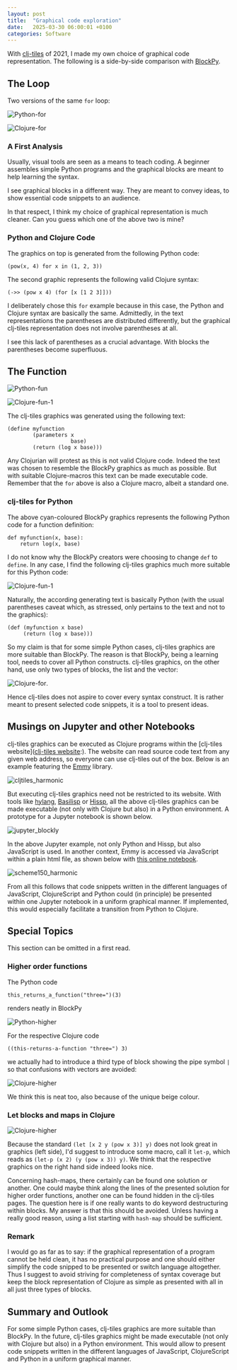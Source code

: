 ```yaml
---
layout: post
title:  "Graphical code exploration"
date:   2025-03-30 06:00:01 +0100
categories: Software
---
```


With [clj-tiles](https://github.com/kloimhardt/clj-tiles) of 2021, I made my own choice of graphical code representation. The following is a side-by-side comparison with [BlockPy](https://think.cs.vt.edu/blockpy/load).

## The Loop

Two versions of the same `for` loop:


![Python-for](/blog/images/python_for_block.png)

![Clojure-for](/blog/images/clojure_for_block.png)

### A First Analysis
Usually, visual tools are seen as a means to teach coding. A beginner assembles simple Python programs and the graphical blocks are meant to help learning the syntax.

I see graphical blocks in a different way. They are meant to convey ideas, to show essential code snippets to an audience.

In that respect, I think my choice of graphical representation is much cleaner. Can you guess which one of the above two is mine?

### Python and Clojure Code

The graphics on top is generated from the following Python code:

```
(pow(x, 4) for x in (1, 2, 3))
```

The second graphic represents the following valid Clojure syntax:

```
(->> (pow x 4) (for [x [1 2 3]]))
```

I deliberately chose this `for` example because in this case, the Python and Clojure syntax are  basically the same. Admittedly, in the text representations the parentheses are distributed differently, but the graphical clj-tiles representation does not involve parentheses at all.

I see this lack of parentheses as a crucial advantage. With blocks the parentheses become superfluous.

## The Function

![Python-fun](/blog/images/python_fun_block.png)

![Clojure-fun-1](/blog/images/clojure_fun_block_1.png)

The clj-tiles graphics was generated using the following text:

```
(define myfunction
        (parameters x
                    base)
        (return (log x base)))
```

Any Clojurian will protest as this is not valid Clojure code. Indeed the text was chosen to resemble the BlockPy graphics as much as possible. But with suitable Clojure-macros this text can be made executable code. Remember that the `for` above is also a Clojure macro, albeit a standard one.

### clj-tiles for Python

The above cyan-coloured BlockPy graphics represents the following Python code for a function definition:
```
def myfunction(x, base):
    return log(x, base)
```

I do not know why the BlockPy creators were choosing to change `def` to `define`. In any case, I find the following clj-tiles graphics much more suitable for this Python code:

![Clojure-fun-1](/blog/images/clojure_fun_block_2.png)

Naturally, the according generating text is basically Python (with the usual parentheses caveat which, as stressed, only pertains to the text and not to the graphics):

```
(def (myfunction x base)
     (return (log x base)))
```

So my claim is that for some simple Python cases, clj-tiles graphics are more suitable than BlockPy. The reason is that BlockPy, being a learning tool, needs to cover all Python constructs. clj-tiles graphics, on the other hand, use only two types of blocks, the list and the vector:

![Clojure-for](/blog/images/clojure_lv_block.png).

Hence clj-tiles does not aspire to cover every syntax construct. It is rather meant to present selected code snippets, it is a tool to present ideas.

## Musings on Jupyter and other Notebooks

clj-tiles graphics can be executed as Clojure programs within the [clj-tiles website]([clj-tiles website](https://kloimhardt.github.io/cljtiles.html?page=SICM001):). The website can read source code text from any given web address, so everyone can use clj-tiles out of the box. Below is an example featuring the [Emmy](https://github.com/mentat-collective/emmy) library.

![cljtiles_harmonic](/blog/images/cljtiles_harmonic.png)

 But executing clj-tiles graphics need not be restricted to its website. With tools like  [hylang](http://hylang.org), [Basilisp](https://basilisp.readthedocs.io) or [Hissp](https://hissp.readthedocs.io), all the above clj-tiles graphics can be made executable (not only with Clojure but also) in a Python environment. A prototype for a Jupyter notebook is shown below.

![jupyter_blockly](/blog/images/jupyter_blockly.png)


In the above Jupyter example, not only Python and Hissp, but also JavaScript is used. In another context, Emmy is accessed via JavaScript within a plain html file, as shown below with [this online notebook](https://kloimhardt.github.io/blog/html/sicmutils-as-js-book-part1.html).

![scheme150_harmonic](/blog/images/scheme150_harmonic.png)

From all this follows that code snippets written in the different languages of JavaScript, ClojureScript and Python could (in principle) be presented within one Jupyter notebook in a uniform graphical manner. If implemented, this would especially facilitate a transition from Python to Clojure.

## Special Topics

This section can be omitted in a first read.

### Higher order functions
The Python code
```
this_returns_a_function("three=")(3)
```
renders neatly in BlockPy

![Python-higher](/blog/images/python_higher_block.png)

For the respective Clojure code

```
((this-returns-a-function "three=") 3)
```
we actually had to introduce a third type of block showing the pipe symbol `|` so that confusions with vectors are avoided:

![Clojure-higher](/blog/images/clojure_higher_block.png)

We think this is neat too, also because of the unique beige colour.

### Let blocks and maps in Clojure

![Clojure-higher](/blog/images/clojure_let_block.png)

Because the standard `(let [x 2 y (pow x 3)] y)` does not look great in graphics (left side), I'd suggest to introduce some macro, call it `let-p`, which reads as `(let-p (x 2) (y (pow x 3)) y)`. We think that the respective graphics on the right hand side indeed looks nice.

Concerning hash-maps, there certainly can be found one solution or another. One could maybe think along the lines of the presented solution for higher order functions, another one can be found hidden in the clj-tiles pages. The question here is if one really wants to do keyword destructuring within blocks. My answer is that this should be avoided. Unless having a really good reason, using a list starting with `hash-map` should be sufficient.

### Remark

I would go as far as to say: if the graphical representation of a program cannot be held clean, it has no practical purpose and one should either simplify the code snipped to be presented or switch language altogether. Thus I suggest to avoid striving for completeness of syntax coverage but keep the block representation of Clojure as simple as presented with all in all just three types of blocks.

## Summary and Outlook
For some simple Python cases, clj-tiles graphics are more suitable than BlockPy. In the future, clj-tiles graphics might be made executable (not only with Clojure but also) in a Python environment. This would allow to present code snippets written in the different languages of  JavaScript, ClojureScript and Python in a uniform graphical manner.
